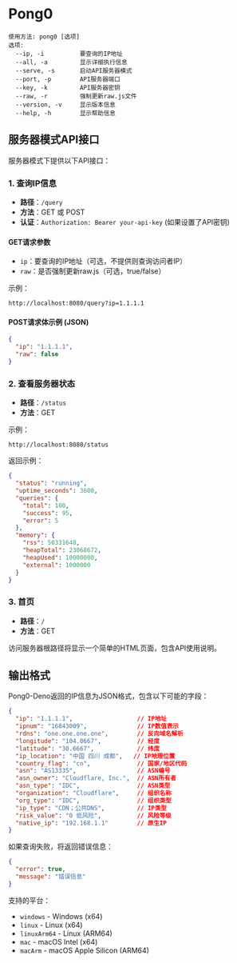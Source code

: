 # Pong0
```
使用方法: pong0 [选项]
选项:
  --ip, -i          要查询的IP地址
  --all, -a         显示详细执行信息
  --serve, -s       启动API服务器模式
  --port, -p        API服务器端口
  --key, -k         API服务器密钥
  --raw, -r         强制更新raw.js文件
  --version, -v     显示版本信息
  --help, -h        显示帮助信息
```

## 服务器模式API接口

服务器模式下提供以下API接口：

### 1. 查询IP信息

- **路径**：`/query`
- **方法**：GET 或 POST
- **认证**：`Authorization: Bearer your-api-key` (如果设置了API密钥)

#### GET请求参数

- `ip`：要查询的IP地址（可选，不提供则查询访问者IP）
- `raw`：是否强制更新raw.js（可选，true/false）

示例：
```
http://localhost:8080/query?ip=1.1.1.1
```

#### POST请求体示例 (JSON)

```json
{
  "ip": "1.1.1.1",
  "raw": false
}
```

### 2. 查看服务器状态

- **路径**：`/status`
- **方法**：GET

示例：
```
http://localhost:8080/status
```

返回示例：
```json
{
  "status": "running",
  "uptime_seconds": 3600,
  "queries": {
    "total": 100,
    "success": 95,
    "error": 5
  },
  "memory": {
    "rss": 50331648,
    "heapTotal": 23068672,
    "heapUsed": 10000000,
    "external": 1000000
  }
}
```

### 3. 首页

- **路径**：`/`
- **方法**：GET

访问服务器根路径将显示一个简单的HTML页面，包含API使用说明。

## 输出格式

Pong0-Deno返回的IP信息为JSON格式，包含以下可能的字段：

```json
{
  "ip": "1.1.1.1",                  // IP地址
  "ipnum": "16843009",              // IP数值表示
  "rdns": "one.one.one.one",        // 反向域名解析
  "longitude": "104.0667",          // 经度
  "latitude": "30.6667",            // 纬度
  "ip_location": "中国 四川 成都",   // IP地理位置
  "country_flag": "cn",             // 国家/地区代码
  "asn": "AS13335",                 // ASN编号
  "asn_owner": "Cloudflare, Inc.",  // ASN所有者
  "asn_type": "IDC",                // ASN类型
  "organization": "Cloudflare",     // 组织名称
  "org_type": "IDC",                // 组织类型
  "ip_type": "CDN；公共DNS",         // IP类型
  "risk_value": "0 低风险",          // 风险等级
  "native_ip": "192.168.1.1"        // 原生IP
}
```

如果查询失败，将返回错误信息：

```json
{
  "error": true,
  "message": "错误信息"
}
```

支持的平台：
- `windows` - Windows (x64)
- `linux` - Linux (x64)
- `linuxArm64` - Linux (ARM64)
- `mac` - macOS Intel (x64)
- `macArm` - macOS Apple Silicon (ARM64)
